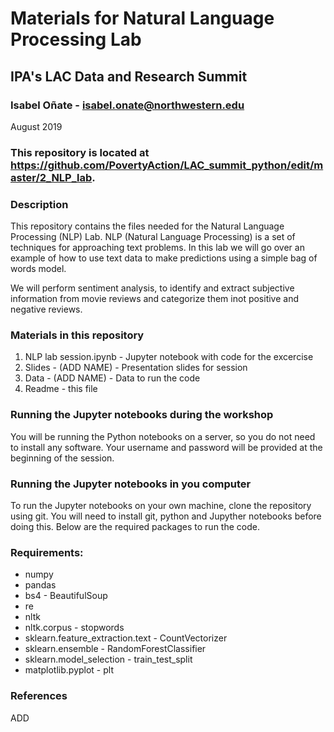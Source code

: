 # Materials for Natural Language Processing Lab
## IPA's LAC Data and Research Summit

### Isabel Oñate - isabel.onate@northwestern.edu
August 2019

### This repository is located at https://github.com/PovertyAction/LAC_summit_python/edit/master/2_NLP_lab.

### Description

This repository contains the files needed for the  Natural Language Processing (NLP) Lab. NLP (Natural Language Processing) is a set of techniques for approaching text problems. In this lab we will go over an example of how to use text data to make predictions using a simple bag of words model. 

We will perform sentiment analysis, to identify and extract subjective information from movie reviews and categorize them inot positive and negative reviews.

### Materials in this repository
1) NLP lab session.ipynb - Jupyter notebook with code for the excercise
2) Slides - (ADD NAME) - Presentation slides for session
3) Data - (ADD NAME) - Data to run the code
4) Readme - this file

### Running the Jupyter notebooks during the workshop
You will be running the Python notebooks on a server, so you do not need to install any software. Your username
and password will be provided at the beginning of the session.

### Running the Jupyter notebooks in you computer
To run the Jupyter notebooks on your own machine, clone the repository using git. You will need to install
git, python and Jupyther notebooks before doing this. Below are the required packages to run the code.

### Requirements:
 * numpy
 * pandas
 * bs4 - BeautifulSoup 
 * re 
 * nltk
 * nltk.corpus - stopwords
 * sklearn.feature_extraction.text - CountVectorizer 
 * sklearn.ensemble - RandomForestClassifier 
 * sklearn.model_selection - train_test_split 
 * matplotlib.pyplot - plt
 
 ### References 
 ADD
 
